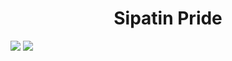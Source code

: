 <h1 align="center">Sipatin Pride</h1>

![](https://cdn10.bigcommerce.com/s-yhxhf/products/4828/images/8550/PUK081__06925.1428091790.600.600.jpg?c=2)
![](https://pbs.twimg.com/media/GzfbXs4bgAAoZZY?format=jpg&name=large)
